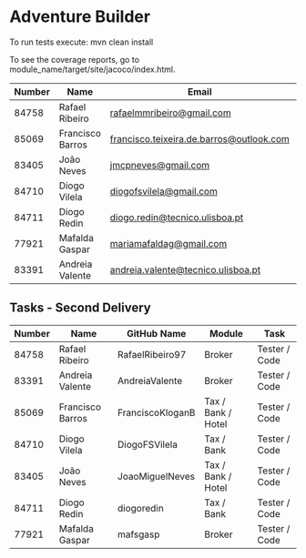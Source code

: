 # Adventure Builder

To run tests execute: mvn clean install

To see the coverage reports, go to module_name/target/site/jacoco/index.html.


|   Number   |          Name           |                 Email                    |   Name GitHUb   | Grupo |
| ---------- | ----------------------- | -----------------------------------------| ----------------| ----- |
| 84758      | Rafael Ribeiro          | rafaelmmribeiro@gmail.com                | RafaelRibeiro97 |   17  |
| 85069      | Francisco Barros        | francisco.teixeira.de.barros@outlook.com | FranciscoKloganB|   17  |
| 83405      | João Neves              | jmcpneves@gmail.com                      | JoaoMiguelNeves |   17  |
| 84710      | Diogo Vilela            | diogofsvilela@gmail.com                  | DiogoFSVilela   |   17  |
| 84711      | Diogo Redin             | diogo.redin@tecnico.ulisboa.pt           | diogoredin      |   17  |
| 77921      | Mafalda Gaspar          | mariamafaldag@gmail.com                  | mafsgasp        |   17  |
| 83391      | Andreia Valente         | andreia.valente@tecnico.ulisboa.pt       | AndreiaValente  |   17  |


## Tasks - Second Delivery  

|   Number   |          Name           |   GitHub Name   |       Module     |     Task    |
| ---------- | ----------------------- | ----------------| ---------------- | ----------- |
| 84758      | Rafael Ribeiro          | RafaelRibeiro97 |       Broker     |Tester / Code|
| 83391      | Andreia Valente         | AndreiaValente  |       Broker     |Tester / Code|
| 85069      | Francisco Barros        | FranciscoKloganB|Tax / Bank / Hotel|Tester / Code|
| 84710      | Diogo Vilela            | DiogoFSVilela   |      Tax / Bank  |Tester / Code|
| 83405      | João Neves              | JoaoMiguelNeves |Tax / Bank / Hotel|Tester / Code|
| 84711      | Diogo Redin             | diogoredin      |      Tax / Bank  |Tester / Code|
| 77921      | Mafalda Gaspar          | mafsgasp        |       Broker     |Tester / Code|
